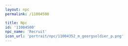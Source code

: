 ```yaml
---
layout: npc
permalink: /11004500

title: Npc
id: '11004500'
npc_name: 'Recruit'
icon_url: 'portrait/npc/11004352_m_georgsoldier_p.png'
---
```

